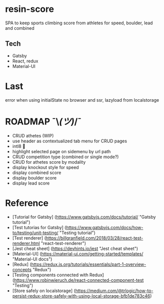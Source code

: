 # resin-score
SPA to keep sports climbing score from athletes for speed, boulder, lead and combined 

## Tech

* Gatsby
* React, redux
* Material-UI

# Last
  error when using initialState no browser and ssr, lazyload from localstorage


# ROADMAP ¯\\_(ツ)_/¯

  * CRUD athetes (WIP)
  * use header as contextualized tab menu for CRUD pages
  * intl8 :thinking:
  * highlight selected page on sidemenu by url path
  * CRUD competition type (combined or single mode?)
  * CRUD for athetes score by modality
  * display knockout style for speed
  * display combined score
  * display boulder score
  * display lead score

# Reference

  * [Tutorial for Gatsby] (https://www.gatsbyjs.com/docs/tutorial/ "Gatsby tutorial")
  * [Test tutorias for Gatsby] (https://www.gatsbyjs.com/docs/how-to/testing/unit-testing/ "Testing tutorial")
  * [Test renderer] (https://billgranfield.com/2018/03/28/react-test-renderer.html "react-test-renderer")
  * [Jest cheat sheet] (https://devhints.io/jest "Jest cheat sheet")
  * [Material-UI] (https://material-ui.com/getting-started/templates/ "Material-UI docs")
  * [Redux] (https://redux.js.org/tutorials/essentials/part-1-overview-concepts "Redux")
  * [Testing components connected with Redux] (https://www.robinwieruch.de/react-connected-component-test "Testing")
  * [Store safely on localstorage] (https://medium.com/@trlogic/how-to-persist-redux-store-safely-with-using-local-storage-bfb1de783c46)
